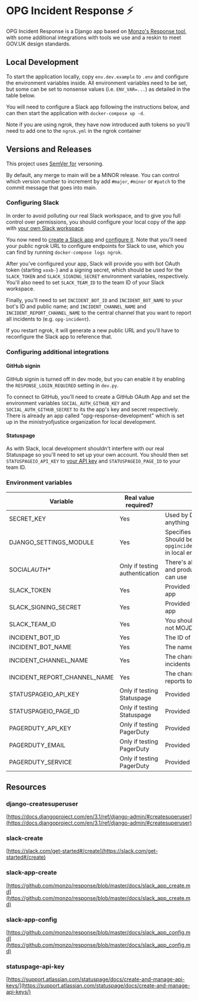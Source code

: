 # OPG Incident Response ⚡

OPG Incident Response is a Django app based on [Monzo's Response tool](https://github.com/monzo/response), with some additional integrations with tools we use and a reskin to meet GOV.UK design standards.

## Local Development

To start the application locally, copy `env.dev.example` to `.env` and configure the environment variables inside. All environment variables need to be set, but some can be set to nonsense values (i.e. `ENV_VAR=...`) as detailed in the table below.

You will need to configure a Slack app following the instructions below, and can then start the application with `docker-compose up -d`.

Note if you are using ngrok, they have now introduced auth tokens so you'll need to add one to the `ngrok.yml` in the ngrok container

## Versions and Releases

This project uses [SemVer for](https://semver.org) versoning.

By default, any merge to main will be a MINOR release. You can control which version number to increment by add `#major`, `#minor` or `#patch` to the commit message that goes into main.

### Configuring Slack

In order to avoid polluting our real Slack workspace, and to give you full control over permissions, you should configure your local copy of the app with [your own Slack workspace](#slack-create).

You now need to [create a Slack app](#slack-app-create) and [configure it](#slack-app-config). Note that you'll need your public ngrok URL to configure endpoints for Slack to use, which you can find by running `docker-compose logs ngrok`.

After you've configured your app, Slack will provide you with bot OAuth token (starting `xoxb-`) and a signing secret, which should be used for the `SLACK_TOKEN` and `SLACK_SIGNING_SECRET` environment variables, respectively. You'll also need to set `SLACK_TEAM_ID` to the team ID of your Slack workspace.

Finally, you'll need to set `INCIDENT_BOT_ID` and `INCIDENT_BOT_NAME` to your bot's ID and public name; and `INCIDENT_CHANNEL_NAME` and `INCIDENT_REPORT_CHANNEL_NAME` to the central channel that you want to report all incidents to (e.g. `opg-incident`).

If you restart ngrok, it will generate a new public URL and you'll have to reconfigure the Slack app to reference that.

### Configuring additional integrations

#### GitHub signin

GitHub signin is turned off in dev mode, but you can enable it by enabling the `RESPONSE_LOGIN_REQUIRED` setting in `dev.py`.

To connect to GitHub, you'll need to create a GitHub OAuth App and set the environment variables `SOCIAL_AUTH_GITHUB_KEY` and `SOCIAL_AUTH_GITHUB_SECRET` to its the app's key and secret respectively. There is already an app called "opg-response-development" which is set up in the ministryofjustice organization for local development.

#### Statuspage

As with Slack, local development shouldn't interfere with our real Statuspage so you'll need to set up your own account. You should then set `STATUSPAGEIO_API_KEY` to [your API key](#statuspage-api-key) and `STATUSPAGEIO_PAGE_ID` to your team ID.

### Environment variables

| Variable                     | Real value required?           | Details                                                                                             |
| ---------------------------- | ------------------------------ | --------------------------------------------------------------------------------------------------- |
| SECRET_KEY                   | Yes                            | Used by Django, can be set to anything                                                              |
| DJANGO_SETTINGS_MODULE       | Yes                            | Specifies which settings to use. Should be `opgincidentresponse.settings.dev` in local environments |
| SOCIAL*AUTH*\*               | Only if testing authentication | There's already a dev/localhost and production GitHub app you can use                               |
| SLACK_TOKEN                  | Yes                            | Provided when you create a Slack app                                                                |
| SLACK_SIGNING_SECRET         | Yes                            | Provided when you create a Slack app                                                                |
| SLACK_TEAM_ID                | Yes                            | You should test in a private team, not MOJD&T                                                       |
| INCIDENT_BOT_ID              | Yes                            | The ID of your test app                                                                             |
| INCIDENT_BOT_NAME            | Yes                            | The name of your test app                                                                           |
| INCIDENT_CHANNEL_NAME        | Yes                            | The channel to post new live incidents to                                                           |
| INCIDENT_REPORT_CHANNEL_NAME | Yes                            | The channel to post new incident reports to                                                         |
| STATUSPAGEIO_API_KEY         | Only if testing Statuspage     | Provided by Statuspage                                                                              |
| STATUSPAGEIO_PAGE_ID         | Only if testing Statuspage     | Provided by Statuspage                                                                              |
| PAGERDUTY_API_KEY            | Only if testing PagerDuty      | Provided by Pagerduty                                                                               |
| PAGERDUTY_EMAIL              | Only if testing PagerDuty      | Provided by Pagerduty                                                                               |
| PAGERDUTY_SERVICE            | Only if testing PagerDuty      | Provided by Pagerduty                                                                               |

## Resources

### django-createsuperuser

[https://docs.djangoproject.com/en/3.1/ref/django-admin/#createsuperuser](https://docs.djangoproject.com/en/3.1/ref/django-admin/#createsuperuser)

### slack-create

[https://slack.com/get-started#/create](https://slack.com/get-started#/create)

### slack-app-create

[https://github.com/monzo/response/blob/master/docs/slack_app_create.md](https://github.com/monzo/response/blob/master/docs/slack_app_create.md)

### slack-app-config

[https://github.com/monzo/response/blob/master/docs/slack_app_config.md](https://github.com/monzo/response/blob/master/docs/slack_app_config.md)

### statuspage-api-key

[https://support.atlassian.com/statuspage/docs/create-and-manage-api-keys/](https://support.atlassian.com/statuspage/docs/create-and-manage-api-keys/)
